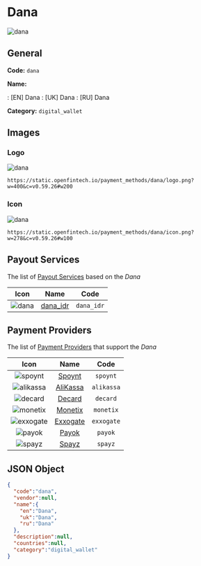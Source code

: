 
# Dana 
![dana](https://static.openfintech.io/payment_methods/dana/logo.png?w=400&c=v0.59.26#w200)  

## General 
**Code:** `dana` 
 
**Name:** 
 
:	[EN] Dana 
:	[UK] Dana 
:	[RU] Dana 
 
**Category:** `digital_wallet` 
 

## Images 

### Logo 
![dana](https://static.openfintech.io/payment_methods/dana/logo.png?w=400&c=v0.59.26#w200)  

```
https://static.openfintech.io/payment_methods/dana/logo.png?w=400&c=v0.59.26#w200
```  

### Icon 
![dana](https://static.openfintech.io/payment_methods/dana/icon.png?w=278&c=v0.59.26#w100)  

```
https://static.openfintech.io/payment_methods/dana/icon.png?w=278&c=v0.59.26#w100
```  

## Payout Services 
 
The list of [Payout Services](/payout-services/) based on the _Dana_ 

|Icon|Name|Code| 
|:---:|:---:|:---:| 
|![dana](https://static.openfintech.io/payout_methods/dana/icon.svg?w=278&c=v0.59.26#w40) |[dana_idr](/payout-services/dana_idr/)|`dana_idr`| 
 

## Payment Providers 
 
The list of [Payment Providers](/payment-providers/) that support the _Dana_ 

|Icon|Name|Code| 
|:---:|:---:|:---:| 
|![spoynt](https://static.openfintech.io/payment_providers/spoynt/icon.svg?w=278&c=v0.59.26#w100) |[Spoynt](/payment-providers/spoynt/)|`spoynt`| 
|![alikassa](https://static.openfintech.io/payment_providers/alikassa/icon.svg?w=278&c=v0.59.26#w100) |[AliKassa](/payment-providers/alikassa/)|`alikassa`| 
|![decard](https://static.openfintech.io/payment_providers/decard/icon.svg?w=278&c=v0.59.26#w100) |[Decard](/payment-providers/decard/)|`decard`| 
|![monetix](https://static.openfintech.io/payment_providers/monetix/icon.png?w=278&c=v0.59.26#w100) |[Monetix](/payment-providers/monetix/)|`monetix`| 
|![exxogate](https://static.openfintech.io/payment_providers/exxogate/icon.svg?w=278&c=v0.59.26#w100) |[Exxogate](/payment-providers/exxogate/)|`exxogate`| 
|![payok](https://static.openfintech.io/payment_providers/payok/icon.png?w=278&c=v0.59.26#w100) |[Payok](/payment-providers/payok/)|`payok`| 
|![spayz](https://static.openfintech.io/payment_providers/spayz/icon.svg?w=278&c=v0.59.26#w100) |[Spayz](/payment-providers/spayz/)|`spayz`| 
 

## JSON Object 

```json
{
  "code":"dana",
  "vendor":null,
  "name":{
    "en":"Dana",
    "uk":"Dana",
    "ru":"Dana"
  },
  "description":null,
  "countries":null,
  "category":"digital_wallet"
}
```  
